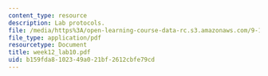 ```yaml
---
content_type: resource
description: Lab protocols.
file: /media/https%3A/open-learning-course-data-rc.s3.amazonaws.com/9-12-experimental-molecular-neurobiology-fall-2006/b159fda8102349a021bf2612cbfe79cd_week12_lab10.pdf
file_type: application/pdf
resourcetype: Document
title: week12_lab10.pdf
uid: b159fda8-1023-49a0-21bf-2612cbfe79cd
---
```

